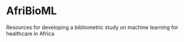 # AfriBioML
Resources for developing a bibliometric study on machine learning for healthcare in Africa
